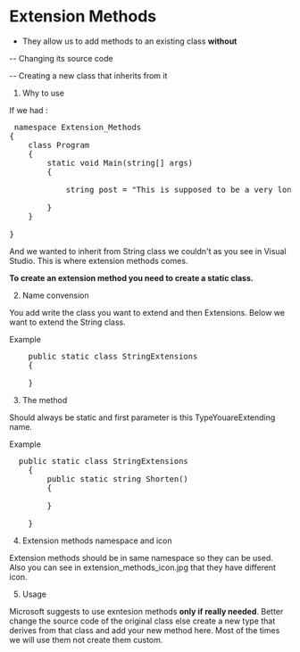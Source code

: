 # Extension Methods

 - They allow us to add methods to an existing class **without** 
 
 -- Changing its source code 
 
 -- Creating a new class that inherits from it 
 
 
1. Why to use

If we had :
<pre>
 namespace Extension_Methods
{
    class Program
    {
        static void Main(string[] args)
        {

            string post = "This is supposed to be a very long text This is supposed to be a very long text This is supposed to be a very long text This is supposed to be a very long text This is supposed to be a very long textThis is supposed to be a very long text  ";

        }
    }
 
}
</pre>
And we wanted to inherit from String class we couldn't as you see in Visual Studio. This is where extension methods comes.

**To create an extension method you need to create a static class.**

2. Name convension

You add write the class you want to extend and then Extensions. Below we want to extend the String class.

Example
<pre>
	public static class StringExtensions
    {
		
    }
</pre>
3. The method

Should always be static and first parameter is this TypeYouareExtending name.

Example 
<pre>
  public static class StringExtensions
    {
        public static string Shorten()
        {

        }

    }
</pre>	
4. Extension methods namespace and icon

Extension methods should be in same namespace so they can be used. Also you can see in extension_methods_icon.jpg 
that they have different icon.

5. Usage

Microsoft suggests to use exntesion methods **only if really needed**. Better change the source code of the original 
class else create a new type that derives from that class and add your new method here. Most of the times we will use them 
not create them custom.




  


